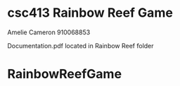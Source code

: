 # csc413 Rainbow Reef Game
Amelie Cameron
910068853

Documentation.pdf located in Rainbow Reef folder 
# RainbowReefGame
